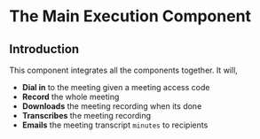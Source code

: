 # The Main Execution Component
## Introduction
This component integrates all the components together. It will,

- **Dial in** to the meeting given a meeting access code
- **Record** the whole meeting
- **Downloads** the meeting recording when its done
- **Transcribes** the meeting recording
- **Emails** the meeting transcript `minutes` to recipients
